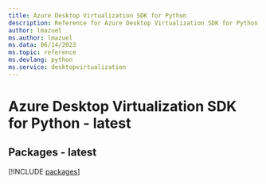 ```yaml
---
title: Azure Desktop Virtualization SDK for Python
description: Reference for Azure Desktop Virtualization SDK for Python
author: lmazuel
ms.author: lmazuel
ms.data: 06/14/2023
ms.topic: reference
ms.devlang: python
ms.service: desktopvirtualization
---
```

# Azure Desktop Virtualization SDK for Python - latest
## Packages - latest
[!INCLUDE [packages](desktop-virtualization-index.md)]